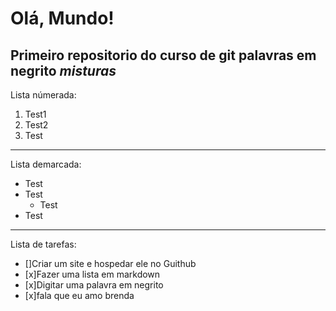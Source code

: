 # Olá, Mundo!
 Primeiro repositorio do curso de git
 palavras em __negrito__
 _*misturas*_ 
 ---
Lista númerada:
 1. Test1
 2. Test2
 3. Test
 ---
Lista demarcada:
 * Test
 * Test
    * Test
* Test
***
Lista de tarefas:
- []Criar um site e hospedar ele no Guithub
- [x]Fazer uma lista em markdown
- [x]Digitar uma palavra em negrito
- [x]fala que eu amo brenda